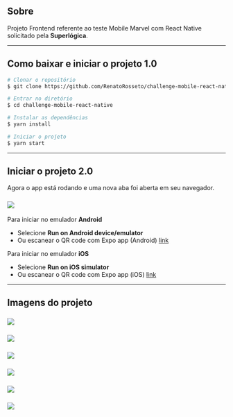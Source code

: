 ## Sobre

Projeto Frontend referente ao teste Mobile Marvel com React Native solicitado pela **Superlógica**.

---

## Como baixar e iniciar o projeto 1.0

```bash
# Clonar o repositório
$ git clone https://github.com/RenatoRosseto/challenge-mobile-react-native.git

# Entrar no diretório
$ cd challenge-mobile-react-native

# Instalar as dependências
$ yarn install 

# Iniciar o projeto
$ yarn start

```
---
## Iniciar o projeto 2.0

Agora o app está rodando e uma nova aba foi aberta em seu navegador.

<h3>
  <img src="src/assets/readme/print_appRodando.png">
</h3>

Para iniciar no emulador **Android**

- Selecione **Run on Android device/emulator**
- Ou escanear o QR code com Expo app (Android) [link](https://play.google.com/store/apps/details?id=host.exp.exponent&hl=pt_BR&gl=US)

Para iniciar no emulador **iOS**

- Selecione **Run on iOS simulator**
- Ou escanear o QR code com Expo app (iOS) [link](https://apps.apple.com/br/app/expo-go/id982107779)

---

## Imagens do projeto

<h3>
  <img src="assets/icon.png">
</h3>

<h3>
  <img src="assets/splash.png">
</h3>

<h3>
  <img src="src/assets/readme/print_home.jpeg">
</h3>

<h3>
  <img src="src/assets/readme/print_filter.jpeg">
</h3>

<h3>
  <img src="src/assets/readme/print_details.jpeg">
</h3>

<h3>
  <img src="src/assets/readme/print_modal.jpeg">
</h3>